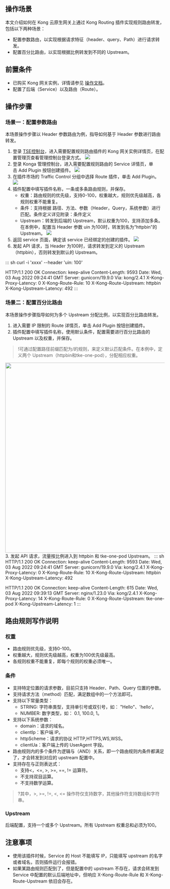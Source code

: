 ## 操作场景
本文介绍如何在 Kong 云原生网关上通过 Kong Routing 插件实现规则路由转发，包括以下两种场景：
- 配置参数路由，以实现根据请求特征（header、query、Path）进行请求转发。
- 配置百分比路由，以实现根据比例转发到不同的 Upstream。

## 前置条件
- 已购买 Kong 网关实例，详情请参见 [操作文档](https://cloud.tencent.com/document/product/1364/72495)。
- 配置了后端（Service）以及路由（Route）。

## 操作步骤
### 场景一：配置参数路由
本场景操作步骤以 Header 参数路由为例，指导如何基于 Header 参数进行路由转发。
1. 登录 [TSE控制台](https://console.cloud.tencent.com/tse/kong)，进入需要配置规则路由插件的 Kong 网关实例详情页，在配置管理页查看管理控制台登录方式。
![](https://qcloudimg.tencent-cloud.cn/raw/8d87b09f2b665c2cb296e64a8022d200.png)
2. 登录 Konga 管理控制台，进入需要配置规则路由的 Service 详情页，单击 Add Plugin 按钮创建插件。
![](https://qcloudimg.tencent-cloud.cn/raw/7df4fee4709a0994f166bbfccdba3a1e.png)
3. 在插件市场的 Traffic Control 分组中选择 Route 插件，单击 Add Plugin。
![](https://qcloudimg.tencent-cloud.cn/raw/c6788ec1fd0690166cc90f1785861111.png)
4. 插件配置中填写插件名称，一条或多条路由规则，并保存。
	- 权重：路由规则的优先级，支持0-100，权重越大，规则优先级越高，各规则权重不能重复。
	- 条件：支持根据 路径、方法、参数（Header，Query，系统参数）进行匹配。条件定义详见附录：条件定义
	- Upstream：转发到后端的 Upstream，默认权重为100，支持添加多条。
在本例中，配置当 Header 参数 uin 为100时，转发到名为“httpbin”的Upstream。
![](https://qcloudimg.tencent-cloud.cn/raw/0fe989bfe5cee15b9f836c03d6764e42.png)
5. 返回 service 页面，确定该 service 已经绑定的创建的插件。
![](https://qcloudimg.tencent-cloud.cn/raw/5b73a2b38f705616e68c94a2bbc9e817.png)
6. 发起 API 请求，当 Header 为100时，请求转发到定义的 Upstream（httpbin），否则转发到默认的 Upstream。
<dx-codeblock>
:::  sh
curl -i 'xxxx' --header 'uin: 100'

HTTP/1.1 200 OK
Connection: keep-alive
Content-Length: 9593
Date: Wed, 03 Aug 2022 09:24:41 GMT
Server: gunicorn/19.9.0
Via: kong/2.4.1
X-Kong-Proxy-Latency: 0
X-Kong-Route-Rule: 10
X-Kong-Route-Upstream: httpbin
X-Kong-Upstream-Latency: 492
:::
</dx-codeblock>

### 场景二：配置百分比路由
本场景操作步骤指导如何为多个 Upstream 分配比例，以实现百分比路由转发。
1. 进入需要 IP 限制的 Route 详情页，单击 Add Plugin 按钮创建插件。
2. 插件配置中填写插件名称，使用默认条件，配置需要进行百分比路由的 Upstream 以及权重，并保存。
>!可通过配置路径前缀匹配为/的规则，来定义默认匹配条件。在本例中，定义两个 Upstream（httpbin和tke-one-pod），分配相应权重。
<img src="https://qcloudimg.tencent-cloud.cn/raw/6986b5ca780a88d150a608762f787208.png" width=600px>
3. 发起 API 请求，流量按比例进入到 httpbin 和 tke-one-pod Upstream。
<dx-codeblock>
:::  sh
HTTP/1.1 200 OK
Connection: keep-alive
Content-Length: 9593
Date: Wed, 03 Aug 2022 09:24:41 GMT
Server: gunicorn/19.9.0
Via: kong/2.4.1
X-Kong-Proxy-Latency: 0
X-Kong-Route-Rule: 10
X-Kong-Route-Upstream: httpbin
X-Kong-Upstream-Latency: 492

HTTP/1.1 200 OK
Connection: keep-alive
Content-Length: 615
Date: Wed, 03 Aug 2022 09:39:13 GMT
Server: nginx/1.23.0
Via: kong/2.4.1
X-Kong-Proxy-Latency: 14
X-Kong-Route-Rule: 0
X-Kong-Route-Upstream: tke-one-pod
X-Kong-Upstream-Latency: 1
:::
</dx-codeblock>

## 路由规则写作说明
### 权重
- 路由规则优先级，支持0-100。
- 权重越大，规则优先级越高，权重为100优先级最高。
- 各规则权重不能重复，即每个规则的权重必须唯一。

### 条件
- 支持特定位置的请求参数，目前只支持 Header、Path、Query 位置的参数。
- 支持请求方法（method）匹配，满足数组中的一个方法即可。
- 支持以下常量类型：
	- STRING: 字符串类型，支持单引号或双引号，如： "Hello"、'hello'。
	- NUMBER: 数字类型，如： 0.1, 100.0, 1。
- 支持以下系统参数：
	- domain：请求的域名。
	- clientIp：客户端 IP。
	- httpScheme：请求的协议 HTTP,HTTPS,WS,WSS。
	- clientUa：客户端上传的 UserAgent 字段。
- 路由规则内的多个条件为逻辑与（AND）关系，即一个路由规则内条件都满足了，才会转发到对应的 upstream 配置中。
- 支持存在与正则表达式：
	- 支持<，<=, >, >=, ==, != 运算符。
	- 不支持双目运算。
	- 不支持数学运算。
>?其中，>, >=, !=, <, <= 操作符仅支持数字，其他操作符支持数组和字符串。

### Upstream
后端配置，支持一个或多个 Upstream。所有 Upstream 权重总和必须为100。

## 注意事项
- 使用该插件时候，Service 的 Host 不能填写 IP，只能填写 upstream 的名字或者域名，否则插件运行会报错。
- 如果某路由规则匹配到了，但是配置中的 upstream 不存在，请求会转发到 Service 中配置的默认后端地址中，但响应 X-Kong-Route-Rule 和 X-Kong-Route-Upstream 依旧会存在。

